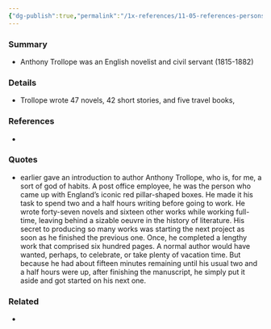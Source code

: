 ```yaml
---
{"dg-publish":true,"permalink":"/1x-references/11-05-references-persons/anthony-trollope/","dgShowBacklinks":false}
---
```



### Summary
- Anthony Trollope was an English novelist and civil servant (1815-1882)

### Details
- Trollope wrote 47 novels, 42 short stories, and five travel books,

### References
- 

### Quotes
- earlier gave an introduction to author Anthony Trollope, who is, for me, a sort of god of habits. A post office employee, he was the person who came up with England’s iconic red pillar-shaped boxes. He made it his task to spend two and a half hours writing before going to work. He wrote forty-seven novels and sixteen other works while working full-time, leaving behind a sizable oeuvre in the history of literature.
His secret to producing so many works was starting the next project as soon as he finished the previous one. Once, he completed a lengthy work that comprised six hundred pages. A normal author would have wanted, perhaps, to celebrate, or take plenty of vacation time. But because he had about fifteen minutes remaining until his usual two and a half hours were up, after finishing the manuscript, he simply put it aside and got started on his next one.


### Related
- 